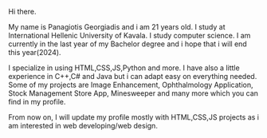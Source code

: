 Hi there.

My name is Panagiotis Georgiadis and i am 21 years old. I study at International Hellenic University of Kavala. I study computer science. I am currently in the last year of my Bachelor degree and i hope that i will end this year(2024).

I specialize in using HTML,CSS,JS,Python and more. I have also a little experience in C++,C# and Java but i can adapt easy on everything needed. Some of my projects are Image Enhancement, Ophthalmology Application, Stock Management Store App, Minesweeper and many more which you can find in my profile.


From now on, I will update my profile mostly with HTML,CSS,JS projects as i am interested in web developing/web design.
